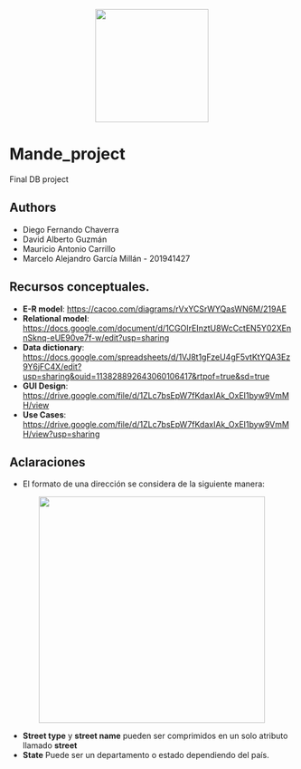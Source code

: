 <p align='center'>
  <img width='200' heigth='225' src='https://user-images.githubusercontent.com/62605744/171186764-43f7aae0-81a9-4b6e-b4ce-af963564eafb.png'>
</p>

# Mande_project
Final DB project

## Authors
- Diego Fernando Chaverra
- David Alberto Guzmán
- Mauricio Antonio Carrillo
- Marcelo Alejandro García Millán - 201941427

## Recursos conceptuales.
- **E-R model**: https://cacoo.com/diagrams/rVxYCSrWYQasWN6M/219AE
- **Relational model**: https://docs.google.com/document/d/1CGOIrEInztU8WcCctEN5Y02XEnnSknq-eUE90ve7f-w/edit?usp=sharing
- **Data dictionary**: https://docs.google.com/spreadsheets/d/1VJ8t1gFzeU4gF5vtKtYQA3Ez9Y6jFC4X/edit?usp=sharing&ouid=113828892643060106417&rtpof=true&sd=true
- **GUI Design**: https://drive.google.com/file/d/1ZLc7bsEpW7fKdaxIAk_OxEI1byw9VmMH/view
- **Use Cases**: https://drive.google.com/file/d/1ZLc7bsEpW7fKdaxIAk_OxEI1byw9VmMH/view?usp=sharing

## Aclaraciones
- El formato de una dirección se considera de la siguiente manera:
<p align='center'>
  <img width='400' heigth='450' src='https://user-images.githubusercontent.com/62605744/212376844-55feb067-ed87-4ccd-89be-aeb657c497aa.png'>
</p>

  
  - **Street type** y **street name** pueden ser comprimidos en un solo atributo llamado **street**
  - **State** Puede ser un departamento o estado dependiendo del país.

